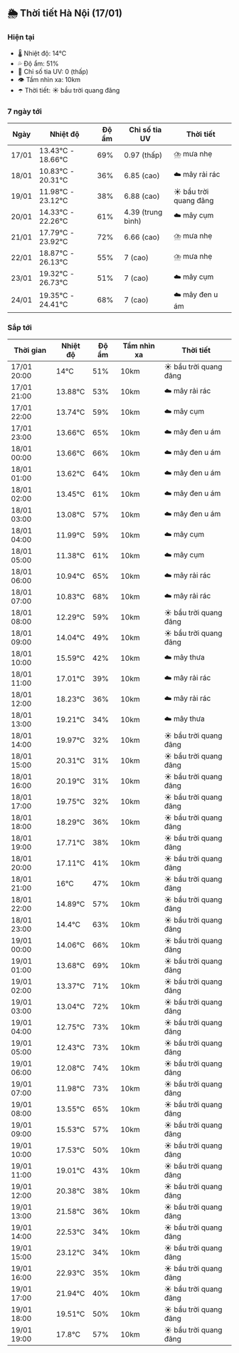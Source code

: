 ## 🌦️ Thời tiết Hà Nội (17/01)

### Hiện tại

- 🌡️ Nhiệt độ: 14℃
- 💦 Độ ẩm: 51%
- 🌟 Chỉ số tia UV: 0 (thấp)
- 👁️ Tầm nhìn xa: 10km
- ☂️ Thời tiết: ☀️ bầu trời quang đãng

### 7 ngày tới

| Ngày | Nhiệt độ | Độ ẩm | Chỉ số tia UV | Thời tiết |
| --- | --- | --- | --- | --- |
| 17/01 | 13.43℃ - 18.66℃ | 69% | 0.97 (thấp) | ⛈️ mưa nhẹ |
| 18/01 | 10.83℃ - 20.31℃ | 36% | 6.85 (cao) | ☁️ mây rải rác |
| 19/01 | 11.98℃ - 23.12℃ | 38% | 6.88 (cao) | ☀️ bầu trời quang đãng |
| 20/01 | 14.33℃ - 22.26℃ | 61% | 4.39 (trung bình) | ☁️ mây cụm |
| 21/01 | 17.79℃ - 23.92℃ | 72% | 6.66 (cao) | ⛈️ mưa nhẹ |
| 22/01 | 18.87℃ - 26.13℃ | 55% | 7 (cao) | ⛈️ mưa nhẹ |
| 23/01 | 19.32℃ - 26.73℃ | 51% | 7 (cao) | ☁️ mây cụm |
| 24/01 | 19.35℃ - 24.41℃ | 68% | 7 (cao) | ☁️ mây đen u ám |

### Sắp tới

| Thời gian | Nhiệt độ | Độ ẩm | Tầm nhìn xa | Thời tiết |
| --- | --- | --- | --- | --- |
| 17/01 20:00 | 14℃ | 51% | 10km | ☀️ bầu trời quang đãng |
| 17/01 21:00 | 13.88℃ | 53% | 10km | ☁️ mây rải rác |
| 17/01 22:00 | 13.74℃ | 59% | 10km | ☁️ mây cụm |
| 17/01 23:00 | 13.66℃ | 65% | 10km | ☁️ mây đen u ám |
| 18/01 00:00 | 13.66℃ | 66% | 10km | ☁️ mây đen u ám |
| 18/01 01:00 | 13.62℃ | 64% | 10km | ☁️ mây đen u ám |
| 18/01 02:00 | 13.45℃ | 61% | 10km | ☁️ mây đen u ám |
| 18/01 03:00 | 13.08℃ | 57% | 10km | ☁️ mây đen u ám |
| 18/01 04:00 | 11.99℃ | 59% | 10km | ☁️ mây cụm |
| 18/01 05:00 | 11.38℃ | 61% | 10km | ☁️ mây cụm |
| 18/01 06:00 | 10.94℃ | 65% | 10km | ☁️ mây rải rác |
| 18/01 07:00 | 10.83℃ | 68% | 10km | ☁️ mây rải rác |
| 18/01 08:00 | 12.29℃ | 59% | 10km | ☀️ bầu trời quang đãng |
| 18/01 09:00 | 14.04℃ | 49% | 10km | ☀️ bầu trời quang đãng |
| 18/01 10:00 | 15.59℃ | 42% | 10km | ☁️ mây thưa |
| 18/01 11:00 | 17.01℃ | 39% | 10km | ☁️ mây rải rác |
| 18/01 12:00 | 18.23℃ | 36% | 10km | ☁️ mây rải rác |
| 18/01 13:00 | 19.21℃ | 34% | 10km | ☁️ mây thưa |
| 18/01 14:00 | 19.97℃ | 32% | 10km | ☀️ bầu trời quang đãng |
| 18/01 15:00 | 20.31℃ | 31% | 10km | ☀️ bầu trời quang đãng |
| 18/01 16:00 | 20.19℃ | 31% | 10km | ☀️ bầu trời quang đãng |
| 18/01 17:00 | 19.75℃ | 32% | 10km | ☀️ bầu trời quang đãng |
| 18/01 18:00 | 18.29℃ | 36% | 10km | ☀️ bầu trời quang đãng |
| 18/01 19:00 | 17.71℃ | 38% | 10km | ☀️ bầu trời quang đãng |
| 18/01 20:00 | 17.11℃ | 41% | 10km | ☀️ bầu trời quang đãng |
| 18/01 21:00 | 16℃ | 47% | 10km | ☀️ bầu trời quang đãng |
| 18/01 22:00 | 14.89℃ | 57% | 10km | ☀️ bầu trời quang đãng |
| 18/01 23:00 | 14.4℃ | 63% | 10km | ☀️ bầu trời quang đãng |
| 19/01 00:00 | 14.06℃ | 66% | 10km | ☀️ bầu trời quang đãng |
| 19/01 01:00 | 13.68℃ | 69% | 10km | ☀️ bầu trời quang đãng |
| 19/01 02:00 | 13.37℃ | 71% | 10km | ☀️ bầu trời quang đãng |
| 19/01 03:00 | 13.04℃ | 72% | 10km | ☀️ bầu trời quang đãng |
| 19/01 04:00 | 12.75℃ | 73% | 10km | ☀️ bầu trời quang đãng |
| 19/01 05:00 | 12.43℃ | 73% | 10km | ☀️ bầu trời quang đãng |
| 19/01 06:00 | 12.08℃ | 74% | 10km | ☀️ bầu trời quang đãng |
| 19/01 07:00 | 11.98℃ | 73% | 10km | ☀️ bầu trời quang đãng |
| 19/01 08:00 | 13.55℃ | 65% | 10km | ☀️ bầu trời quang đãng |
| 19/01 09:00 | 15.53℃ | 57% | 10km | ☀️ bầu trời quang đãng |
| 19/01 10:00 | 17.53℃ | 50% | 10km | ☀️ bầu trời quang đãng |
| 19/01 11:00 | 19.01℃ | 43% | 10km | ☀️ bầu trời quang đãng |
| 19/01 12:00 | 20.38℃ | 38% | 10km | ☀️ bầu trời quang đãng |
| 19/01 13:00 | 21.58℃ | 36% | 10km | ☀️ bầu trời quang đãng |
| 19/01 14:00 | 22.53℃ | 34% | 10km | ☀️ bầu trời quang đãng |
| 19/01 15:00 | 23.12℃ | 34% | 10km | ☀️ bầu trời quang đãng |
| 19/01 16:00 | 22.93℃ | 35% | 10km | ☀️ bầu trời quang đãng |
| 19/01 17:00 | 21.94℃ | 40% | 10km | ☀️ bầu trời quang đãng |
| 19/01 18:00 | 19.51℃ | 50% | 10km | ☀️ bầu trời quang đãng |
| 19/01 19:00 | 17.8℃ | 57% | 10km | ☀️ bầu trời quang đãng |
